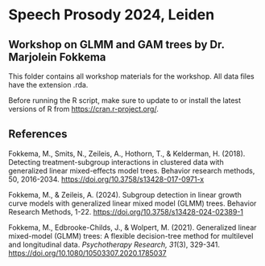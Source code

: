 # Speech Prosody 2024, Leiden

## Workshop on GLMM and GAM trees by Dr. Marjolein Fokkema

This folder contains all workshop materials for the workshop. All data files have the extension .rda. 

Before running the R script, make sure to update to or install the latest versions of R from https://cran.r-project.org/.

## References

Fokkema, M., Smits, N., Zeileis, A., Hothorn, T., & Kelderman, H. (2018). Detecting treatment-subgroup interactions in clustered data with generalized linear mixed-effects model trees. Behavior research methods, 50, 2016-2034. https://doi.org/10.3758/s13428-017-0971-x

Fokkema, M., & Zeileis, A. (2024). Subgroup detection in linear growth curve models with generalized linear mixed model (GLMM) trees. Behavior Research Methods, 1-22. https://doi.org/10.3758/s13428-024-02389-1

Fokkema, M., Edbrooke-Childs, J., & Wolpert, M. (2021). Generalized linear mixed-model (GLMM) trees: A flexible decision-tree method for multilevel and longitudinal data. *Psychotherapy Research, 31*(3), 329-341. https://doi.org/10.1080/10503307.2020.1785037

